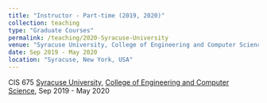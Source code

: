 ```yaml
---
title: "Instructor - Part-time (2019, 2020)"
collection: teaching
type: "Graduate Courses"
permalink: /teaching/2020-Syracuse-University
venue: "Syracuse University, College of Engineering and Computer Science"
date: Sep 2019 - May 2020
location: "Syracuse, New York, USA"
---
```


CIS 675 
[Syracuse University](https://www.syracuse.edu/), [College of Engineering and Computer Science](https://eng-cs.syr.edu/), Sep 2019 - May 2020
